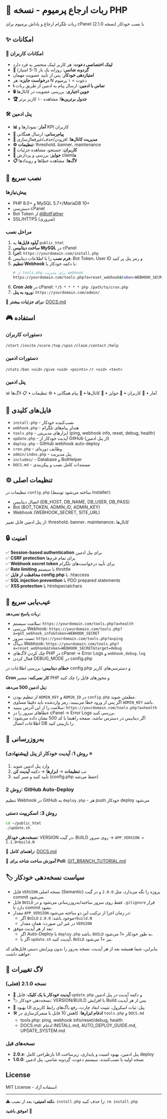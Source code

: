 # 🎁 ربات ارجاع پرمیوم - نسخه PHP

ربات تلگرام ارجاع و پاداش پرمیوم برای cPanel با نصب خودکار (نسخه 2.1.0)

## ✨ امکانات

### 🎯 امکانات کاربران
- **لینک اختصاصی دعوت**: هر کاربر لینک منحصر به فرد دارد
- **🎡 گردونه شانس**: روزانه یک بار (1-5 امتیاز)
- **امتیازدهی خودکار**: پس از تأیید عضویت مهمان
- **درخواست جایزه**: هر N دعوت = ۱ پرمیوم
- **📞 تماس با ادمین**: ارسال پیام به ادمین از طریق ربات
- **🔒 جوین اجباری**: بررسی عضویت در کانال‌ها
- **🏆 جدول برترین‌ها**: مشاهده ۱۰ کاربر برتر

### 🛠 پنل ادمین
- **📊 آمار**: نمودارها و KPI کاربران
- **📣 پیام‌رسانی**: ارسال همگانی
- **🔗 مدیریت کانال‌ها**: افزودن/حذف/غیرفعال‌سازی
- **⚙️ تنظیمات**: threshold، banner، maintenance
- **👥 کاربران**: جستجو، مشاهده جزئیات
- **🎁 جوایز**: بررسی و پردازش claim‌ها
- **📋 لاگ‌ها**: مشاهده خطاها و رویدادها

## 🚀 نصب سریع

### پیش‌نیازها
- PHP 8.0+ و MySQL 5.7+/MariaDB 10+
- دسترسی cPanel
- Bot Token از [@BotFather](https://t.me/BotFather)
- SSL/HTTPS (ضروری)

### مراحل نصب

1. **آپلود فایل‌ها** به `public_html`
2. **ساخت دیتابیس MySQL** در cPanel
3. **اجرا:** `https://yourdomain.com/install.php`
4. **فرم نصب** را با اطلاعات دیتابیس، Bot Token، User ID و رمز پنل پر کنید
5. **تنظیم Webhook** با دکمه خودکار یا:
   ```bash
   # از tools.php برای مدیریت webhook
   https://yourdomain.com/tools.php?a=reset_webhook&token=WEBHOOK_SECRET
   ```
6. **Cron Job** در cPanel: `*/5 * * * * php /path/to/cron.php`
7. **ورود به پنل:** `https://yourdomain.com/admin/`

📖 **برای جزئیات بیشتر:** [DOCS.md](DOCS.md)

## 🎮 استفاده

### دستورات کاربران
`/start` `/invite` `/score` `/top` `/spin` `/claim` `/contact` `/help`

### دستورات ادمین
`/stats` `/ban <uid>` `/give <uid> <points>` `/r <uid> <text>`

### پنل ادمین
📊 آمار • 👥 کاربران • 🎁 جوایز • 🔗 کانال‌ها • 📣 پیام همگانی • ⚙️ تنظیمات • 📋 لاگ‌ها

## 📁 فایل‌های کلیدی

- `install.php` - نصب‌کننده خودکار
- `webhook.php` - هندلر پیام‌های تلگرام
- `tools.php` - ابزارهای مدیریتی (ping, webhook info, reset, debug, health)
- `update.php` - آپدیت خودکار از GitHub (از پنل ادمین)
- `deploy.php` - GitHub webhook auto-deploy
- `cron.php` - وظایف دوره‌ای
- `admin/index.php` - پنل مدیریت
- `includes/` - Database و BotHelper
- `DOCS.md` - مستندات کامل نصب و پیکربندی

## ⚙️ تنظیمات اصلی

تنظیمات در `config.php` (ساخته می‌شود توسط installer):
- اتصال دیتابیس (DB_HOST, DB_NAME, DB_USER, DB_PASS)
- Bot (BOT_TOKEN, ADMIN_ID, ADMIN_KEY)
- Webhook (WEBHOOK_SECRET, SITE_URL)

از پنل ادمین قابل تغییر: threshold، banner، maintenance، کانال‌ها

## 🔒 امنیت

✅ **Session-based authentication** برای پنل ادمین  
✅ **CSRF protection** برای تمام فرم‌ها  
✅ **Webhook secret token** برای تأیید درخواست‌های تلگرام  
✅ **Rate limiting** با سیستم throttle  
✅ **محافظت از فایل config.php** با .htaccess  
✅ **SQL injection prevention** با PDO prepared statements  
✅ **XSS protection** با htmlspecialchars  

## 🐛 عیب‌یابی سریع

**ربات پاسخ نمی‌دهد:**
- سلامت سیستم: `https://yourdomain.com/tools.php?a=health`
- بررسی Webhook: `https://yourdomain.com/tools.php?a=get_webhook_info&token=WEBHOOK_SECRET`
- تست سرور: `https://yourdomain.com/tools.php?a=ping`
- دیباگ Webhook: `https://yourdomain.com/tools.php?a=reset_webhook&token=WEBHOOK_SECRET&target=debug`
- چک کردن لاگ‌های PHP در cPanel → Error Logs و `webhook_debug.log`
- فعال کردن DEBUG_MODE در config.php

**خطای دیتابیس:** بررسی اطلاعات در config.php و دسترسی‌های کاربر

**Cron کار نمی‌کنه:** مسیر PHP و مجوزهای فایل را چک کنید

**پنل ادمین 500 می‌دهد:**
- از تنظیم بودن `ADMIN_KEY` و `ADMIN_ID` در `config.php` مطمئن شوید.
- اگر پس از ورود خطا می‌بینید، رمز واردشده باید دقیقا مساوی `ADMIN_KEY` باشد.
- سلامت را از این آدرس ببینید: `https://yourdomain.com/tools.php?a=health`
- خطاهای سرور را در cPanel → Error Logs بررسی کنید.
- اگر دیتابیس در دسترس نباشد، صفحه راهنما با کد 500 نشان داده می‌شود؛ اطلاعات اتصال DB را بازبینی کنید.

## 🔄 به‌روزرسانی

### روش 1: آپدیت خودکار از پنل (پیشنهادی) ⭐
1. وارد پنل ادمین شوید
2. تب **تنظیمات** → **ابزارها** → دکمه **آپدیت کن**
3. تأیید کنید و صبر کنید (config.php حفظ می‌شه)

### روش 2: GitHub Auto-Deploy
تنظیم Webhook در GitHub به `deploy.php` - هر push خودکار deploy می‌شود

### روش 3: اسکریپت دستی
```bash
cd ~/public_html
./update.sh
```

**نسخه‌دهی خودکار:** VERSION در گیت، BUILD روی سرور → `APP_VERSION = 2.1.0+build.N`

📖 **راهنمای کامل:** [DOCS.md](DOCS.md)
 
 📘 **آموزش ساخت شاخه برای Pull:** [GIT_BRANCH_TUTORIAL.md](GIT_BRANCH_TUTORIAL.md)

## 🏷️ سیاست نسخه‌دهی خودکار

- فایل `VERSION` نسخه اصلی (Semantic) پروژه را نگه می‌دارد، مثل `2.0.0` و در گیت commit می‌شود.
- فایل `BUILD` فقط روی سرور ساخته/به‌روزرسانی می‌شود و در `.gitignore` قرار دارد تا commit نشود.
- مقدار `APP_VERSION` در زمان اجرا از ترکیب این دو ساخته می‌شود:
  - اگر `BUILD` موجود باشد: `2.0.0+build.N`
  - در غیر این صورت: همان مقدار `VERSION`
- بعد از هر آپدیت موفق:
  - اگر Auto-Deploy با `deploy.php` باشد، `BUILD` به طور خودکار +1 می‌شود.
  - اگر با `update.sh` آپدیت کنید، `BUILD` نیز +1 می‌شود.

بنابراین، شما همیشه بعد از هر آپدیت، نسخه به‌روز را بدون ویرایش دستی فایل‌های کد خواهید داشت.

## 📝 لاگ تغییرات

### نسخه 2.1.0 (فعلی)
- 🔄 **آپدیت خودکار با یک کلیک**: فایل `update.php` و دکمه آپدیت در پنل ادمین
- 🏷️ نسخه‌دهی خودکار: VERSION/BUILD با افزایش Build پس از هر آپدیت
- 🧭 بهبود UI پنل: ثبات اسکرول، تثبیت ابعاد چارت، رفع باگ‌های رابط کاربری
- 🛠️ **ادغام ابزارها**: کاهش 10 فایل با متمرکزسازی در `tools.php` و `DOCS.md`
  - tools.php: ping, webhook info/reset/debug, health
  - DOCS.md: ادغام INSTALL.md, AUTO_DEPLOY_GUIDE.md, UPDATE_SYSTEM.md

### نسخه‌های قبل
- **2.0.x**: بازطراحی کامل UI پنل ادمین، بهبود امنیت و پایداری، زیرساخت deploy
- **1.0.0**: نسخه اولیه با نصب‌کننده، سیستم دعوت، گردونه شانس، پنل ادمین

##  License
MIT License - استفاده آزاد

---

⚠️ **نکته امنیتی:** بعد از نصب، `install.php` را حذف کنید: `rm install.php`

**موفق باشید! 🚀**
